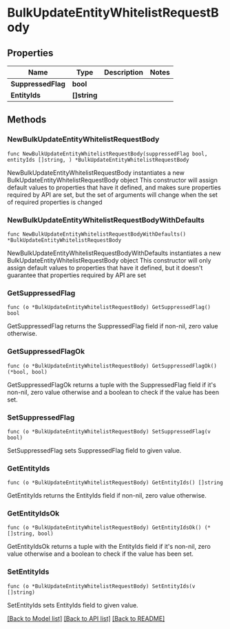 # BulkUpdateEntityWhitelistRequestBody

## Properties

Name | Type | Description | Notes
------------ | ------------- | ------------- | -------------
**SuppressedFlag** | **bool** |  | 
**EntityIds** | **[]string** |  | 

## Methods

### NewBulkUpdateEntityWhitelistRequestBody

`func NewBulkUpdateEntityWhitelistRequestBody(suppressedFlag bool, entityIds []string, ) *BulkUpdateEntityWhitelistRequestBody`

NewBulkUpdateEntityWhitelistRequestBody instantiates a new BulkUpdateEntityWhitelistRequestBody object
This constructor will assign default values to properties that have it defined,
and makes sure properties required by API are set, but the set of arguments
will change when the set of required properties is changed

### NewBulkUpdateEntityWhitelistRequestBodyWithDefaults

`func NewBulkUpdateEntityWhitelistRequestBodyWithDefaults() *BulkUpdateEntityWhitelistRequestBody`

NewBulkUpdateEntityWhitelistRequestBodyWithDefaults instantiates a new BulkUpdateEntityWhitelistRequestBody object
This constructor will only assign default values to properties that have it defined,
but it doesn't guarantee that properties required by API are set

### GetSuppressedFlag

`func (o *BulkUpdateEntityWhitelistRequestBody) GetSuppressedFlag() bool`

GetSuppressedFlag returns the SuppressedFlag field if non-nil, zero value otherwise.

### GetSuppressedFlagOk

`func (o *BulkUpdateEntityWhitelistRequestBody) GetSuppressedFlagOk() (*bool, bool)`

GetSuppressedFlagOk returns a tuple with the SuppressedFlag field if it's non-nil, zero value otherwise
and a boolean to check if the value has been set.

### SetSuppressedFlag

`func (o *BulkUpdateEntityWhitelistRequestBody) SetSuppressedFlag(v bool)`

SetSuppressedFlag sets SuppressedFlag field to given value.


### GetEntityIds

`func (o *BulkUpdateEntityWhitelistRequestBody) GetEntityIds() []string`

GetEntityIds returns the EntityIds field if non-nil, zero value otherwise.

### GetEntityIdsOk

`func (o *BulkUpdateEntityWhitelistRequestBody) GetEntityIdsOk() (*[]string, bool)`

GetEntityIdsOk returns a tuple with the EntityIds field if it's non-nil, zero value otherwise
and a boolean to check if the value has been set.

### SetEntityIds

`func (o *BulkUpdateEntityWhitelistRequestBody) SetEntityIds(v []string)`

SetEntityIds sets EntityIds field to given value.



[[Back to Model list]](../README.md#documentation-for-models) [[Back to API list]](../README.md#documentation-for-api-endpoints) [[Back to README]](../README.md)


